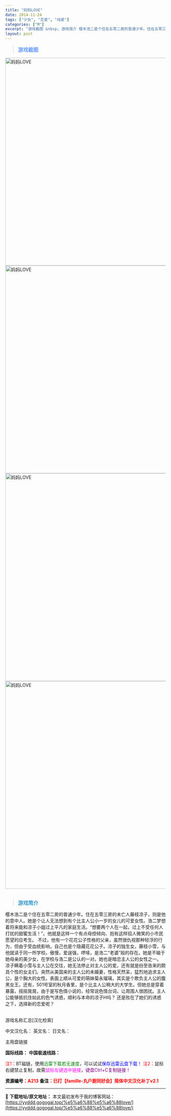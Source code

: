 ```yaml
---
title: "妈妈LOVE"
date: 2014-11-24
tags: ["少女", "恋爱", "纯爱"]
categories: ["M"]
excerpt: "游戏截图 &nbsp; 游戏简介 樱木浩二是个住在五零二房的普通少年。住在五零三房的未亡人藤枝凉子，则是他的意中人。她是个让人无法想到有个比主人公小一岁的女儿的可爱女性。浩二梦想着将来能和凉子小姐过上平凡的家庭生活。“想要两个人在一起，过上不受任何人打扰的甜蜜生活！”。他就是这样一个有点母控倾向、抱&hellip;"
layout: post
---
```


<div>
<blockquote><b><span style="font-size: 12pt; color: #6699ff;">游戏截图</span></b></blockquote>
<div><img title="点击放大" src="https://yyddd.gogogal.top/wp-content/uploads/2025/04/20250430_6811e8fa262b7.webp" alt="妈妈LOVE" width="650" /></div>
<div><img title="点击放大" src="https://yyddd.gogogal.top/wp-content/uploads/2025/04/20250430_6811e8fb858cc.webp" alt="妈妈LOVE" width="650" /></div>
<div><img title="点击放大" src="https://cdn.ttloli.com/pic/005ODKsIgy1fi916gwyayj30ms0huwjb.webp" alt="妈妈LOVE" width="650" /></div>
<div><img title="点击放大" src="https://yyddd.gogogal.top/wp-content/uploads/2025/04/20250430_6811e902219a7.webp" alt="妈妈LOVE" width="650" /></div>
&nbsp;
<blockquote><b><span style="font-size: 12pt; color: #3399cc;">游戏简介</span></b></blockquote>
<div>樱木浩二是个住在五零二房的普通少年。住在五零三房的未亡人藤枝凉子，则是他的意中人。她是个让人无法想到有个比主人公小一岁的女儿的可爱女性。浩二梦想着将来能和凉子小姐过上平凡的家庭生活。“想要两个人在一起，过上不受任何人打扰的甜蜜生活！”。他就是这样一个有点母控倾向、抱有这样招人微笑的小市民愿望的应考生。 不过，他有一个花花公子性格的父亲，虽然很仇视那种轻浮的行为，但由于受血统影响，自己也是个隐藏花花公子。凉子的独生女，藤枝小雪，与他就读于同一所学校。傲慢，爱逞强，啰嗦，是浩二“老婆”般的存在。她是不输于她母亲的美少女，在学校与浩二是公认的一对。她也是暗恋主人公的女性之一。
凉子瞒着小雪与主人公在交往，她无法停止对主人公的爱。还有就是纷至沓来的颇具个性的女主们。突然从美国来的主人公的未婚妻，性格天然呆，猛烈地追求主人公，是个胸大的女性。表面上顺从可爱的萌妹菊永瑠璃，其实是个欺负主人公的腹黑女王。还有，501号室的秋月香里，是个比主人公稍大的大学生。但她总是穿着暴露，摇摇晃晃，由于是写色情小说的，经常说色情台词，让周围人很困扰。主人公能够抵抗住如此的色气诱惑，顺利与本命的凉子H吗？ 还是败在了她们的诱惑之下，选择新的恋爱呢？</div>
&nbsp;

游戏名称汇总[汉化检索]

中文汉化名：
英文名：
日文名：
</div>
<div class="panel panel-primary">
<div class="panel-heading">主用盘链接</div>
<div class="panel-body">

<b>国际线路：</b>
<b>中国极速线路：</b>


<span style="color: #ff0000;">注1：</span>BT磁链，使用<span style="color: #008000;">迅雷下载若无速度</span>，可以试试<span style="color: #0000ff;">保存迅雷云盘下载！</span>
<span style="color: #ff0000;">注2：</span>鼠标右键禁止复制，故需<span style="color: #ff00ff;">鼠标左键选中链接</span>，<span style="color: #800080;">键盘Ctrl+C复制链接！</span>

</div>
<div class="panel-footer"><span style="color: #ff0000;"><b><span style="color: #000000;">资源编号</span>：A213</b></span>
<span style="color: #ff0000;"><b><span style="color: #000000;">备注</span>：已打【famille-丸户厨同好会】简体中文汉化补丁v2.1</b></span></div>
</div>

---
📖 **下载地址/原文地址：** 本文最初发布于我的博客网站：[https://yyddd.gogogal.top/%e5%a6%88%e5%a6%88love/](https://yyddd.gogogal.top/%e5%a6%88%e5%a6%88love/)
